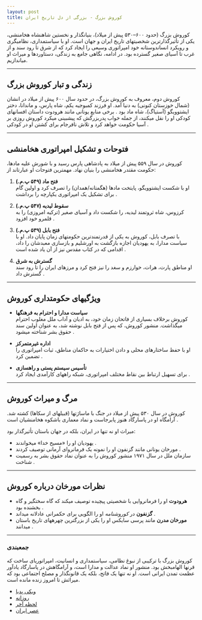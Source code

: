 ```yaml
---
layout: post
title: کوروش بزرگ - بزرگی از دل تاریخ ایران
---
```


کوروش بزرگ (حدود ۶۰۰–۵۳۰ پیش از میلاد)، بنیانگذار و نخستین شاهنشاه هخامنشی، یکی از تأثیرگذارترین شخصیتهای تاریخ ایران و جهان است. او با سیاستمداری، نظامیگری و رویکرد انساندوستانه خود امپراتوری وسیعی را ایجاد کرد که از شرق تا رود سند و از غرب تا آسیای صغیر گسترده بود. در ادامه، نگاهی جامع به زندگی، دستاوردها و میراث او میاندازیم.

---

## **زندگی و تبار کوروش بزرگ**
کوروش دوم، معروف به کوروش بزرگ، در حدود سال ۶۰۰ پیش از میلاد در انشان (شمال خوزستان کنونی) به دنیا آمد. او فرزند کمبوجیه یکم، شاه پارس، و ماندانا، دختر ایشتوویگو (آستیاگ)، شاه ماد بود . برخی منابع یونانی مانند هرودوت داستان افسانهای کودکی او را نقل میکنند، از جمله خواب پدربزرگش که پیشبینی میکرد کوروش روزی بر آسیا حکومت خواهد کرد و تلاش نافرجام برای کشتن او در کودکی .

---

## **فتوحات و تشکیل امپراتوری هخامنشی**
کوروش در سال ۵۵۹ پیش از میلاد به پادشاهی پارس رسید و با شورش علیه مادها، حکومت مقتدر هخامنشی را بنیان نهاد. مهمترین فتوحات او عبارتاند از:

1. **فتح ماد (۵۴۹ پ.م.)**  
   او با شکست ایشتوویگو، پایتخت مادها (هگمتانه/همدان) را تصرف کرد و اولین گام برای تشکیل یک امپراتوری یکپارچه را برداشت .

2. **سقوط لیدیه (۵۴۷ پ.م.)**  
   کرزوس، شاه ثروتمند لیدیه، را شکست داد و آسیای صغیر (ترکیه امروزی) را به قلمرو خود افزود .

3. **فتح بابل (۵۳۹ پ.م.)**  
   با تصرف بابل، کوروش به یکی از قدرتمندترین حکومتهای زمان پایان داد. او با سیاست مدارا، به یهودیان اجازه بازگشت به اورشلیم و بازسازی معبدشان را داد، اقدامی که در کتاب مقدس نیز از آن یاد شده است .

4. **گسترش به شرق**  
   او مناطق پارت، هرات، خوارزم و سغد را نیز فتح کرد و مرزهای ایران را تا رود سند گسترش داد .

---

## **ویژگیهای حکومتداری کوروش**
- **سیاست مدارا و احترام به فرهنگها**  
  کوروش برخلاف بسیاری از فاتحان زمان خود، به ادیان و آداب ملل مغلوب احترام میگذاشت. منشور کوروش، که پس از فتح بابل نوشته شد، به عنوان اولین سند حقوق بشر شناخته میشود .
  
- **اداره غیرمتمرکز**  
  او با حفظ ساختارهای محلی و دادن اختیارات به حاکمان مناطق، ثبات امپراتوری را تضمین کرد .

- **تأسیس سیستم پستی و راهسازی**  
  برای تسهیل ارتباط بین نقاط مختلف امپراتوری، شبکه راههای کارآمدی ایجاد کرد .

---

## **مرگ و میراث کوروش**
کوروش در سال ۵۳۰ پیش از میلاد در جنگ با ماساژتها (قبیلهای از سکاها) کشته شد. آرامگاه او در پاسارگاد هنوز پابرجاست و نماد معماری باشکوه هخامنشیان است .

میراث او نه تنها در ایران، بلکه در جهان باستان تأثیرگذار بود:
- یهودیان او را «مسیح خدا» میخواندند .
- مورخان یونانی مانند گزنفون او را نمونه یک فرمانروای آرمانی توصیف کردند .
- سازمان ملل در سال ۱۹۷۱ منشور کوروش را به عنوان نماد حقوق بشر به رسمیت شناخت .

---

## **نظرات مورخان درباره کوروش**
- **هرودوت** او را فرمانروایی با شخصیتی پیچیده توصیف میکند که گاه سختگیر و گاه بخشنده بود .
- **گزنفون** در *کوروشنامه* او را الگویی برای حکمرانی عادلانه میداند .
- **مورخان مدرن** مانند پرسی سایکس او را یکی از بزرگترین چهرههای تاریخ باستان میدانند .

---

### **جمعبندی**
کوروش بزرگ با ترکیبی از نبوغ نظامی، سیاستمداری و انسانیت، امپراتوریای ساخت که قرنها الهامبخش بود. منشور او نماد عدالت و مدارا است، و آرامگاهش در پاسارگاد یادآور عظمت تمدن ایرانی است. او نه تنها یک فاتح، بلکه یک قانونگذار و مصلح اجتماعی بود که میراثش تا امروز زنده مانده است.

- [ویکی پدیا](https://fa.m.wikipedia.org/wiki/%DA%A9%D9%88%D8%B1%D9%88%D8%B4_%D8%A8%D8%B2%D8%B1%DA%AF)
- [روزانه](https://roozaneh.net/fun/story/%DA%A9%D9%88%D8%B1%D9%88%D8%B4-%D8%A8%D8%B2%D8%B1%DA%AF/)
- [لحظه آخر](https://lahzeakhar.com/Useful-information-Tourist-content/6400-%DA%A9%D9%88%D8%B1%D9%88%D8%B4-%DA%A9%D8%A8%DB%8C%D8%B1)
- [عصر ایران](https://www.asriran.com/fa/news/1009187/%D9%86%DA%AF%D8%A7%D9%87%DB%8C-%D8%AF%D9%82%DB%8C%D9%82%E2%80%8C%D8%AA%D8%B1-%D8%A8%D9%87-%D8%B2%D9%86%D8%AF%DA%AF%DB%8C-%D9%88-%D8%B4%D8%AE%D8%B5%DB%8C%D8%AA-%DA%A9%D9%88%D8%B1%D9%88%D8%B4-%DA%A9%D8%A8%DB%8C%D8%B1-%D9%81%D8%B1%D9%85%D8%A7%D9%86%D8%B1%D9%88%D8%A7%DB%8C%DB%8C-%D8%AF%D9%85%D9%88%DA%A9%D8%B1%D8%A7%D8%AA-%DB%8C%D8%A7-%D9%BE%D8%A7%D8%AF%D8%B4%D8%A7%D9%87%DB%8C-%D9%85%D8%B7%D9%84%D9%82%E2%80%8C%DA%AF%D8%B1%D8%A7)
